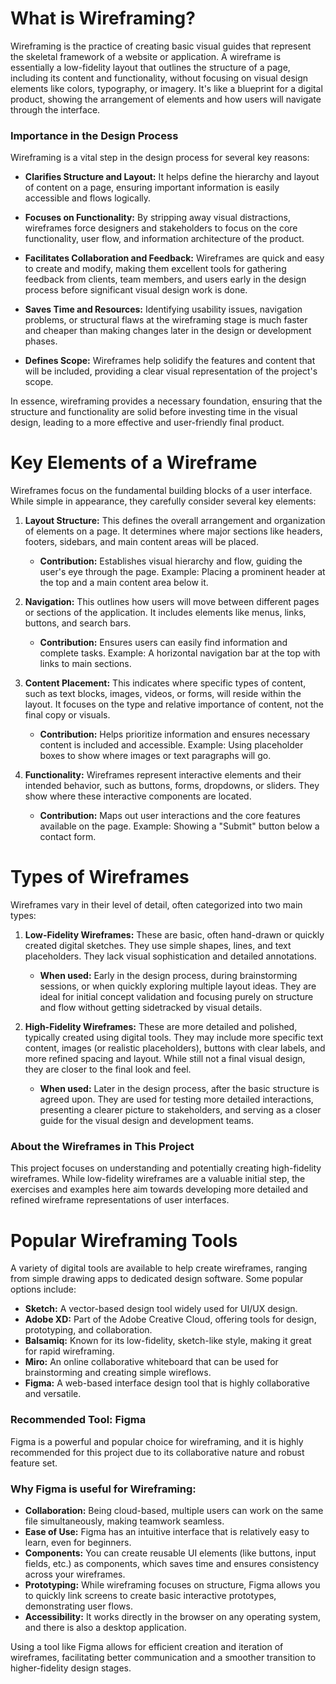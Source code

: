 # What is Wireframing?
Wireframing is the practice of creating basic visual guides that represent the skeletal framework of a website or application. A wireframe is essentially a low-fidelity layout that outlines the structure of a page, including its content and functionality, without focusing on visual design elements like colors, typography, or imagery. It's like a blueprint for a digital product, showing the arrangement of elements and how users will navigate through the interface.

### Importance in the Design Process

Wireframing is a vital step in the design process for several key reasons:

* **Clarifies Structure and Layout:** It helps define the hierarchy and layout of content on a page, ensuring important information is easily accessible and flows logically.

* **Focuses on Functionality:** By stripping away visual distractions, wireframes force designers and stakeholders to focus on the core functionality, user flow, and information architecture of the product.

* **Facilitates Collaboration and Feedback:** Wireframes are quick and easy to create and modify, making them excellent tools for gathering feedback from clients, team members, and users early in the design process before significant visual design work is done.

* **Saves Time and Resources:** Identifying usability issues, navigation problems, or structural flaws at the wireframing stage is much faster and cheaper than making changes later in the design or development phases.

* **Defines Scope:** Wireframes help solidify the features and content that will be included, providing a clear visual representation of the project's scope.

In essence, wireframing provides a necessary foundation, ensuring that the structure and functionality are solid before investing time in the visual design, leading to a more effective and user-friendly final product.

# Key Elements of a Wireframe
Wireframes focus on the fundamental building blocks of a user interface. While simple in appearance, they carefully consider several key elements:

1. **Layout Structure:** This defines the overall arrangement and organization of elements on a page. It determines where major sections like headers, footers, sidebars, and main content areas will be placed.

     * **Contribution:** Establishes visual hierarchy and flow, guiding the user's eye through the page. Example: Placing a prominent header at the top and a main content area below it.

2. **Navigation:** This outlines how users will move between different pages or sections of the application. It includes elements like menus, links, buttons, and search bars.

     * **Contribution:** Ensures users can easily find information and complete tasks. Example: A horizontal navigation bar at the top with links to main sections.

3. **Content Placement:** This indicates where specific types of content, such as text blocks, images, videos, or forms, will reside within the layout. It focuses on the type and relative importance of content, not the final copy or visuals.

     * **Contribution:** Helps prioritize information and ensures necessary content is included and accessible. Example: Using placeholder boxes to show where images or text paragraphs will go.

4. **Functionality:** Wireframes represent interactive elements and their intended behavior, such as buttons, forms, dropdowns, or sliders. They show where these interactive components are located.

     * **Contribution:** Maps out user interactions and the core features available on the page. Example: Showing a "Submit" button below a contact form.

# Types of Wireframes
Wireframes vary in their level of detail, often categorized into two main types:   

1. **Low-Fidelity Wireframes:** These are basic, often hand-drawn or quickly created digital sketches. They use simple shapes, lines, and text placeholders. They lack visual sophistication and detailed annotations.   

      * **When used:** Early in the design process, during brainstorming sessions, or when quickly exploring multiple layout ideas. They are ideal for initial concept validation and focusing purely on structure and flow without getting sidetracked by visual details.   

2. **High-Fidelity Wireframes:** These are more detailed and polished, typically created using digital tools. They may include more specific text content, images (or realistic placeholders), buttons with clear labels, and more refined spacing and layout. While still not a final visual design, they are closer to the final look and feel.   

      * **When used:** Later in the design process, after the basic structure is agreed upon. They are used for testing more detailed interactions, presenting a clearer picture to stakeholders, and serving as a closer guide for the visual design and development teams.

### About the Wireframes in This Project

This project focuses on understanding and potentially creating high-fidelity wireframes. While low-fidelity wireframes are a valuable initial step, the exercises and examples here aim towards developing more detailed and refined wireframe representations of user interfaces.

# Popular Wireframing Tools
A variety of digital tools are available to help create wireframes, ranging from simple drawing apps to dedicated design software. Some popular options include:

* **Sketch:** A vector-based design tool widely used for UI/UX design.
* **Adobe XD:** Part of the Adobe Creative Cloud, offering tools for design, prototyping, and collaboration.
* **Balsamiq:** Known for its low-fidelity, sketch-like style, making it great for rapid wireframing.
* **Miro:** An online collaborative whiteboard that can be used for brainstorming and creating simple wireflows.
* **Figma:** A web-based interface design tool that is highly collaborative and versatile.

### Recommended Tool: Figma

Figma is a powerful and popular choice for wireframing, and it is highly recommended for this project due to its collaborative nature and robust feature set.

### Why Figma is useful for Wireframing:

* **Collaboration:** Being cloud-based, multiple users can work on the same file simultaneously, making teamwork seamless.
* **Ease of Use:** Figma has an intuitive interface that is relatively easy to learn, even for beginners.
* **Components:** You can create reusable UI elements (like buttons, input fields, etc.) as components, which saves time and ensures consistency across your wireframes.
* **Prototyping:** While wireframing focuses on structure, Figma allows you to quickly link screens to create basic interactive prototypes, demonstrating user flows.
* **Accessibility:** It works directly in the browser on any operating system, and there is also a desktop application.
  
Using a tool like Figma allows for efficient creation and iteration of wireframes, facilitating better communication and a smoother transition to higher-fidelity design stages.
